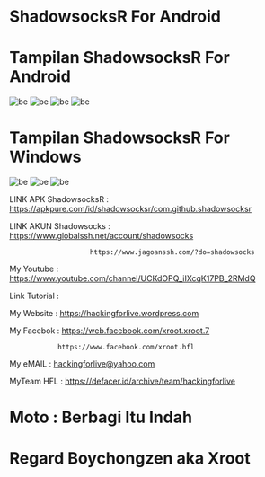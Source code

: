 # ShadowsocksR For Android 


# Tampilan ShadowsocksR For Android 
![be](https://raw.githubusercontent.com/boychongzen18/ShadowsocksR/master/ShadowsocksR.jpg)
![be](https://raw.githubusercontent.com/boychongzen18/ShadowsocksR/master/ShadowsocksR_1.jpg)
![be](https://raw.githubusercontent.com/boychongzen18/ShadowsocksR/master/ShadowsocksR_2.jpg)
![be](https://raw.githubusercontent.com/boychongzen18/ShadowsocksR/master/ShadowsocksR_3.jpg)
# Tampilan ShadowsocksR For Windows 
![be](https://raw.githubusercontent.com/boychongzen18/ShadowsocksR/master/SSR_1.jpg)
![be](https://raw.githubusercontent.com/boychongzen18/ShadowsocksR/master/SSR_2.jpg)
![be](https://raw.githubusercontent.com/boychongzen18/ShadowsocksR/master/SSR_3.jpg)

LINK APK ShadowsocksR : https://apkpure.com/id/shadowsocksr/com.github.shadowsocksr

LINK AKUN Shadowsocks : https://www.globalssh.net/account/shadowsocks

                        https://www.jagoanssh.com/?do=shadowsocks

My Youtube    : https://www.youtube.com/channel/UCKdOPQ_iIXcqK17PB_2RMdQ

Link Tutorial : 

My Website    : https://hackingforlive.wordpress.com

My Facebok    : https://web.facebook.com/xroot.xroot.7

                https://www.facebook.com/xroot.hfl

My eMAIL      : hackingforlive@yahoo.com

MyTeam HFL    : https://defacer.id/archive/team/hackingforlive

# Moto : Berbagi Itu Indah

# Regard Boychongzen aka Xroot
